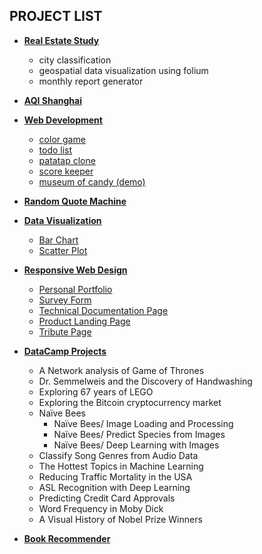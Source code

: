 ## PROJECT LIST
- **[Real Estate Study](real_estate_study)**
    - city classification
    - geospatial data visualization using folium
    - monthly report generator
- **[AQI Shanghai](aqi_shanghai)**
- **[Web Development](web_development)**
    - [color game](web_development/color_game/colorGame.html)
    - [todo list](web_development/todo_list/index.html)
    - [patatap clone](web_development/patatap_clone/circles.html)
    - [score keeper](web_development/score_keeper/scoreKeeper.html)
    - [museum of candy (demo)](web_development/museum_of_candy/index.html)

- **[Random Quote Machine](https://elated-wing-438675.netlify.com/)**

- **[Data Visualization](fcc-data-visualization)**
    - [Bar Chart](fcc-data-visualization/bar-chart)
    - [Scatter Plot](fcc-data-visualization/scatter-plot)

- **[Responsive Web Design](fcc-responsive-web-design)**
    - [Personal Portfolio](fcc-responsive-web-design/personal-portfolio)
    - [Survey Form](fcc-responsive-web-design/survey-form)
    - [Technical Documentation Page](fcc-responsive-web-design/technical-documentation-page)
    - [Product Landing Page](fcc-responsive-web-design/product-landing-page)
    - [Tribute Page](fcc-responsive-web-design/tribute-page)

- **[DataCamp Projects](datacamp_projects)**
    - A Network analysis of Game of Thrones
    - Dr. Semmelweis and the Discovery of Handwashing
    - Exploring 67 years of LEGO
    - Exploring the Bitcoin cryptocurrency market
    - Naïve Bees
        - Naïve Bees/ Image Loading and Processing
        - Naïve Bees/ Predict Species from Images
        - Naïve Bees/ Deep Learning with Images
    - Classify Song Genres from Audio Data
    - The Hottest Topics in Machine Learning
    - Reducing Traffic Mortality in the USA
    - ASL Recognition with Deep Learning
    - Predicting Credit Card Approvals
    - Word Frequency in Moby Dick
    - A Visual History of Nobel Prize Winners
- **[Book Recommender](book_recommender)**